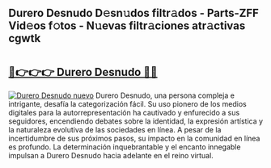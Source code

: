 ## Durero Desnudo D𝚎sn𝚞dos filtr𝚊dos - Parts-ZFF Vid𝚎os f𝚘tos - N𝚞evas filtr𝚊ciones atr𝚊ctivas cgwtk

# <h2><a href="http://mb1r0x.tromn.icu/?c=Durero+Desnudo">🔗👉👉👉 Durero Desnudo 🔗🔗</a></h2>

[![Durero Desnudo nuevo](https://i.imgur.com/pEAQMta.gif)](http://mb1r0x.tromn.icu/?c=Durero+Desnudo)
Durero Desnudo, una persona compleja e intrigante, desafía la categorización fácil. Su uso pionero de los medios digitales para la autorrepresentación ha cautivado y enfurecido a sus seguidores, encendiendo debates sobre la identidad, la expresión artística y la naturaleza evolutiva de las sociedades en línea. A pesar de la incertidumbre de sus próximos pasos, su impacto en la comunidad en línea es profundo. La determinación inquebrantable y el encanto innegable impulsan a Durero Desnudo hacia adelante en el reino virtual.
